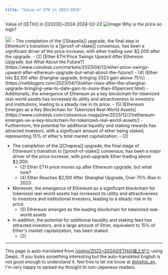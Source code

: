 ```yaml
---
title: "Value of ETH in 2023~2024"
---
```


Value of [[ETH]] in [[2023]]~2024
2024-02-22
![image](https://gyazo.com/84ff04137ac6ba6c785acc75901dea0e/thumb/1000)
Why is the price so high?

<img src='https://scrapbox.io/api/pages/nishio-en/pplx/icon' alt='pplx.icon' height="19.5"/>
- The completion of the [[Shapella]] upgrade, the final step in Ethereum's transition to a [[proof-of-stake]] consensus, has been a significant driver of the price increase, with ether trading over $2,000 after the upgrade.
    - (2) [Ether ETH Price Swings Upward After Ethereum Upgrade, but What About the Future?](https://www.coindesk.com/markets/2023/04/13/ether-price-swings-upward-after-ethereum-upgrade-but-what-about-the-future/)
    - (4) [Ether hits $2,100 after Shanghai upgrade, bringing 2023 gain above 75%](https://netblogpro.com/2023/04/13/ether-rises-after-the-shanghai-upgrade-bringing-year-to-date-gain-to-more-than-65percent.html)
- Additionally, the emergence of Ethereum as a key blockchain for tokenized real-world assets has increased its utility and attractiveness to investors and institutions, leading to a steady rise in its price.
    - (5) [Ethereum Emerges as a Key Blockchain for Tokenized Real-World Assets](https://www.coindesk.com/consensus-magazine/2023/12/21/ethereum-emerges-as-a-key-blockchain-for-tokenized-real-world-assets/)
- Furthermore, the potential for additional liquidity and staking rewards has attracted investors, with a significant amount of ether being staked, representing 15% of ether's total market capitalization.
    - (2)

- The completion of the [[Chapera]] upgrade, the final stage of Ethereum's transition to [[proof-of-stake]] consensus, has been a major driver of the price increase, with post-upgrade Ether trading above $2,000.
    - (2) Ether ETH price moves up after Ethereum upgrade, but what now?
    - (4) Ether Reaches $2,100 After Shanghai Upgrade, Over 75% Rise in 2023
- Moreover, the emergence of Ethereum as a significant blockchain for tokenized real-world assets has increased its utility and attractiveness to investors and institutional investors, leading to a steady rise in its price.
    - (5) Ethereum emerges as the leading blockchain for tokenized real-world assets
- In addition, the potential for additional liquidity and staking fees has attracted investors, and a large amount of Ether, equivalent to 15% of Ether's market capitalization, has been staked.
    - (2)

---
This page is auto-translated from [/nishio/2023~2024のETHの値上がり](https://scrapbox.io/nishio/2023~2024のETHの値上がり) using DeepL. If you looks something interesting but the auto-translated English is not good enough to understand it, feel free to let me know at [@nishio_en](https://twitter.com/nishio_en). I'm very happy to spread my thought to non-Japanese readers.